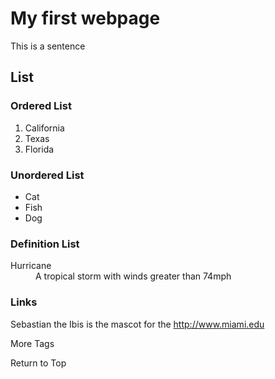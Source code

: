 <!DOCTYPE html>
<html>
<head>
	<meta charaset = “utf-8”>
	<!--<title>Flynn</title>-->
</head>
	
<body>
	<h1>My first webpage</h1>
	<p> This is a sentence</p>
	
<h2>List</h2>
<h3> Ordered List</h2>
<ol>
	<li>California</li>
	<li>Texas</li>
	<li>Florida</li>
</ol>
<h3>Unordered List</h2>
<ul>
	<li>Cat</li>
	<li>Fish</li>
	<li>Dog</li>
</ul>
<h3>Definition List</h2>
<dl>
<dt>Hurricane</dt>
	<dd> A tropical storm with winds greater than 74mph</dd>
</dl>
<h3>Links</h3>
	<p>Sebastian the Ibis is the mascot for the <a href= "http://www.miami.edu">http://www.miami.edu</a><p>
More Tags
		
Return to Top

</body>
</html>
